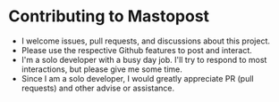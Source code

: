 # Contributing to Mastopost
- I welcome issues, pull requests, and discussions about this project. 
- Please use the respective Github features to post and interact. 
- I'm a solo developer with a busy day job. I'll try to respond to most interactions, but please give me some time.
- Since I am a solo developer, I would greatly appreciate PR (pull requests) and other advise or assistance.

